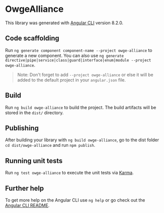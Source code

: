 # OwgeAlliance

This library was generated with [Angular CLI](https://github.com/angular/angular-cli) version 8.2.0.

## Code scaffolding

Run `ng generate component component-name --project owge-alliance` to generate a new component. You can also use `ng generate directive|pipe|service|class|guard|interface|enum|module --project owge-alliance`.
> Note: Don't forget to add `--project owge-alliance` or else it will be added to the default project in your `angular.json` file. 

## Build

Run `ng build owge-alliance` to build the project. The build artifacts will be stored in the `dist/` directory.

## Publishing

After building your library with `ng build owge-alliance`, go to the dist folder `cd dist/owge-alliance` and run `npm publish`.

## Running unit tests

Run `ng test owge-alliance` to execute the unit tests via [Karma](https://karma-runner.github.io).

## Further help

To get more help on the Angular CLI use `ng help` or go check out the [Angular CLI README](https://github.com/angular/angular-cli/blob/master/README.md).
